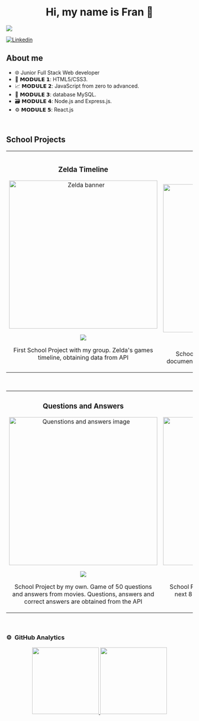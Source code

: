 <div align="center">
<h1 align="center">Hi, my name is Fran 👋</h1>
</div>
<img src="https://i.imgur.com/A4vQ7KB.jpeg">

[![Linkedin](https://img.shields.io/badge/LinkedIn-0077B5?style=for-the-badge&logo=linkedin&logoColor=white)](https://www.linkedin.com/in/francisco-jimenez-criado/)

## About me
 
- 🌐 Junior Full Stack Web developer
- 📖 𝗠𝗢𝗗𝗨𝗟𝗘 𝟭: HTML5/CSS3.⁣
- 📈 𝗠𝗢𝗗𝗨𝗟𝗘 𝟮: JavaScript from zero to advanced.⁣
- 📝 𝗠𝗢𝗗𝗨𝗟𝗘 𝟯: database MySQL.⁣
- 🗃 𝗠𝗢𝗗𝗨𝗟𝗘 𝟰: Node.js and Express.js.⁣
- ⚙ 𝗠𝗢𝗗𝗨𝗟𝗘 𝟱: React.js
<br>

## School Projects
<table>
<tr>
<td width="50%">
<h3 align="center">Zelda Timeline</h3>
<div align="center">
<a href="https://github.com/FranJimenezCriado/Linea-Temporal-Zelda" target="_blank"><img src="https://fs-prod-cdn.nintendo-europe.com/media/images/10_share_images/portals_3/SI_Hub_Zelda_Portal_image1600w.jpg" width="400" alt="Zelda banner"></a>
<p>
<a href="https://github.com/FranJimenezCriado/Linea-Temporal-Zelda" target="_blank">
<img src="https://img.shields.io/badge/CODE-ff9?style=for-the-badge&logo=github&logoColor=black">
</a>
</p>
<p>First School Project with my group. Zelda's games timeline, obtaining data from API
</p>
</div>
                                                                                      
</td>

<td width="50%">
               <br>
<h3 align="center">Pokedex</h3>
<div align="center">                                       
<a href="https://github.com/FranJimenezCriado/Pokedex" target="_blank"><img src="https://i.blogs.es/82d7ef/pokemon/1366_2000.jpeg" width="400" alt="Pokemon banner"></a>
<br>
<p>
<a href="https://github.com/FranJimenezCriado/Pokedex" target="_blank">
<img src="https://img.shields.io/badge/CODE-red?style=for-the-badge&logo=github&logoColor=black">
</a>
</p>
</p>School Project by my own. Using JavaScript document to show API information about Pokemon</p>
</div>                                                             
</table>                                                                                 
</div>
<br>

<table>
<tr>
<td width="50%">
<h3 align="center">Questions and Answers</h3>
<div align="center">
<a href="https://github.com/FranJimenezCriado/Preguntas-Y-Respuestas" target="_blank"><img src="https://img.freepik.com/fotos-premium/preguntas-respuestas-palabras-tipografia-metalica-aisladas-sobre-fondo-blanco_764664-3643.jpg" width="400" alt="Quenstions and answers image"></a>
<p>
<a href="https://github.com/FranJimenezCriado/Preguntas-Y-Respuestas" target="_blank">
<img src="https://img.shields.io/badge/CODE-white?style=for-the-badge&logo=github&logoColor=black">
</a>
</p>
<p>School Project by my own. Game of 50 questions and answers from movies. Questions, answers and correct answers are obtained from the API</p>
</div>
                                                                                      
</td>       

<td width="50%">
<h3 align="center">Rain Prediction</h3>
<div align="center">
<a href="https://github.com/FranJimenezCriado/Prediccion-de-lluvia" target="_blank"><img src="https://kubrick.htvapps.com/htv-prod-media.s3.amazonaws.com/images/nhjxygyi-1559831904.jpg?crop=1.00xw:1.00xh;0,0&resize=900:*" width="400" alt="Rain prediction image"></a>
<p>
<a href="https://github.com/FranJimenezCriado/Prediccion-de-lluvia" target="_blank">
<img src="https://img.shields.io/badge/CODE-blue?style=for-the-badge&logo=github&logoColor=black">
</a>
</p>
<p>School Project by my own. Rain prediction of the next 8 hours using GPS ubication, responses obtained from API</p>
</div>
                                                                                      
</td>  
</table>                                                                                 
</div>
<br>

### ⚙️ &nbsp;GitHub Analytics

<p align="center">
<a href="https://github.com/FranJimenezCriado">
  <img height="180em" src="https://github-readme-stats-eight-theta.vercel.app/api?username=FranJimenezCriado&show_icons=true&theme=algolia&include_all_commits=true&count_private=true"/>
  <img height="180em" src="https://github-readme-stats-eight-theta.vercel.app/api/top-langs/?username=FranJimenezCriado&layout=compact&langs_count=8&theme=algolia"/>
</a>
</p>
